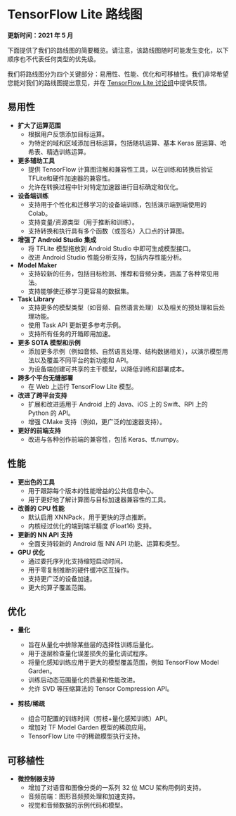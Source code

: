 # TensorFlow Lite 路线图

**更新时间：2021 年 5 月**

下面提供了我们的路线图的简要概览。请注意，该路线图随时可能发生变化，以下顺序也不代表任何类型的优先级。

我们将路线图分为四个关键部分：易用性、性能、优化和可移植性。我们非常希望您能对我们的路线图提出意见，并在 [TensorFlow Lite 讨论组](https://groups.google.com/a/tensorflow.org/g/tflite)中提供反馈。

## 易用性

- **扩大了运算范围**
    - 根据用户反馈添加目标运算。
    - 为特定的域和区域添加目标运算，包括随机运算、基本 Keras 层运算、哈希表、精选训练运算。
- **更多辅助工具**
    - 提供 TensorFlow 计算图注解和兼容性工具，以在训练和转换后验证 TFLite和硬件加速器的兼容性。
    - 允许在转换过程中针对特定加速器进行目标确定和优化。
- **设备端训练**
    - 支持用于个性化和迁移学习的设备端训练，包括演示端到端使用的 Colab。
    - 支持变量/资源类型（用于推断和训练）。
    - 支持转换和执行具有多个函数（或签名）入口点的计算图。
- **增强了 Android Studio 集成**
    - 将 TFLite 模型拖放到 Android Studio 中即可生成模型接口。
    - 改进 Android Studio 性能分析支持，包括内存性能分析。
- **Model Maker**
    - 支持较新的任务，包括目标检测、推荐和音频分类，涵盖了各种常见用法。
    - 支持能够使迁移学习更容易的数据集。
- **Task Library**
    - 支持更多的模型类型（如音频、自然语言处理）以及相关的预处理和后处理功能。
    - 使用 Task API 更新更多参考示例。
    - 支持所有任务的开箱即用加速。
- **更多 SOTA 模型和示例**
    - 添加更多示例（例如音频、自然语言处理、结构数据相关），以演示模型用法以及覆盖不同平台的新功能和 API。
    - 为设备端创建可共享的主干模型，以降低训练和部署成本。
- **跨多个平台无缝部署**
    - 在 Web 上运行 TensorFlow Lite 模型。
- **改进了跨平台支持**
    - 扩展和改进适用于 Android 上的 Java、iOS 上的 Swift、RPI 上的 Python 的 API。
    - 增强 CMake 支持（例如，更广泛的加速器支持）。
- **更好的前端支持**
    - 改进与各种创作前端的兼容性，包括 Keras、tf.numpy。

## 性能

- **更出色的工具**
    - 用于跟踪每个版本的性能增益的公共信息中心。
    - 用于更好地了解计算图与目标加速器兼容性的工具。
- **改善的 CPU 性能**
    - 默认启用 XNNPack，用于更快的浮点推断。
    - 内核经过优化的端到端半精度 (Float16) 支持。
- **更新的 NN API 支持**
    - 全面支持较新的 Android 版 NN API 功能、运算和类型。
- **GPU 优化**
    - 通过委托序列化支持缩短启动时间。
    - 用于零复制推断的硬件缓冲区互操作。
    - 支持更广泛的设备加速。
    - 更大的算子覆盖范围。

## 优化

- **量化**

    - 旨在从量化中排除某些层的选择性训练后量化。
    - 用于逐层检查量化误差损失的量化调试程序。
    - 将量化感知训练应用于更大的模型覆盖范围，例如 TensorFlow Model Garden。
    - 训练后动态范围量化的质量和性能改进。
    - 允许 SVD 等压缩算法的 Tensor Compression API。

- **剪枝/稀疏**

    - 组合可配置的训练时间（剪枝+量化感知训练）API。
    - 增加对 TF Model Garden 模型的稀疏应用。
    - TensorFlow Lite 中的稀疏模型执行支持。

## 可移植性

- **微控制器支持**
    - 增加了对语音和图像分类的一系列 32 位 MCU 架构用例的支持。
    - 音频前端：图形音频预处理和加速支持。
    - 视觉和音频数据的示例代码和模型。
